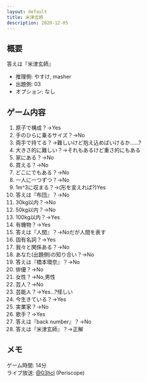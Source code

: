 ```yaml
---
layout: default
title: 米津玄師
description: 2020-12-05
---
```


## 概要

答えは『米津玄師』

- 推理側: やすけ, masher
- 出題側: 03
- オプション: なし

## ゲーム内容

1. 原子で構成？→Yes
2. 手のひらに乗るサイズ？→No
3. 両手で持てる？→難しいけど抱え込めばいけるか……?
4. 大きさ的に難しい？→それもあるけど重さ的にもある
5. 家にある？→No
6. 買える？→No
7. どこにでもある？→No
8. 一人に一つずつ？→No
9. 1m^3に収まる？→(形を変えれば?)Yes
10. 答えは『布団』？→No
11. 30kg以内？→No
12. 50kg以内？→No
13. 100kg以内？→Yes
14. 有機物？→Yes
15. 答えは『人間』？→Noだが人間を表す
16. 固有名詞？→Yes
17. 我々と関係ある？→No
18. あなた(出題側)の知り合い？→No
19. 答えは『橋本環奈』？→No
20. 俳優？→No
21. 女性？→No,男性
22. 芸人？→No
23. 芸能人？→Yes…?怪しい
24. 今生きている？→Yes
25. 実業家？→No
26. 歌手？→Yes
27. 答えは『back number』？→No
28. 答えは『米津玄師』？→正解

## メモ

ゲーム時間: 14分  
ライブ放送: [@03hcl](https://www.periscope.tv/03hcl/1rmxPzdvQDYGN) (Periscope)
